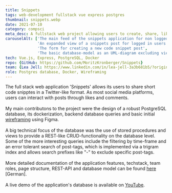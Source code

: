 ```yaml
---
title: Snippets
tags: web-development fullstack vue express postgres
thumbnail: snippets.webp
date: 2021-07-10
category: compsci
meta_desc: A fullstack web project allowing users to create, share, like and comment code snippets
carouselAlt: ['The main feed of the snippets application for non logged in users', 
              'An expanded view of a snippets post for logged in users with the option to like and comment',
              'The form for creating a new code snippet post',
              'The basic database-model as an UML-diagram excluding views']
tech: Vue.js, Express, PostgreSQL, Docker
repo: {GitHub: https://github.com/MoritzKronberger/Snippets}
team: {Lea Jell: https://www.linkedin.com/in/lea-jell-3a3b681b5/?originalSubdomain=de, Martin Kohnle: https://github.com/kohnmart}
role: Postgres database, Docker, Wireframing
---
```


The full stack web application 'Snippets' allows its users to share short code snipptes in a Twitter-like format. As most social media platforms, users can interact with posts through likes and comments.
<br></br>
My main contributons to the project were the design of a robust PostgreSQL database, its dockerization, backend database queries and basic initial [wireframing](https://www.figma.com/file/XrzFeX33r2VXlSoyrPhYdj/GruppenprojektWebprog?node-id=203%3A83) using Figma.
<br></br>
A big technical focus of the database was the use of stored procedures and views to provide a REST-like CRUD-functionality on the database level.
Some of the more interesting queries include the filtering by time-frame and an error tolerant search of post-tags, which is implemented via a trigram index and allows search prefixes like "-" to exclude specific post-tags.
<br></br>
More detailed documentation of the application features, techstack, team roles, page structure, REST-API and database model can be found [here](https://github.com/MoritzKronberger/Snippets/blob/master/frontend/doc/Documentation.pdf) [German].
<br></br>
A live demo of the application's database is available on [YouTube](https://youtu.be/W812ANJrYSE).
